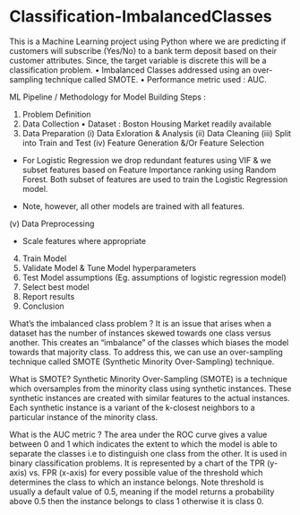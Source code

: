 # Classification-ImbalancedClasses

This is a Machine Learning project using Python where we are predicting if customers will subscribe (Yes/No) to a bank term deposit based on their customer attributes. Since, the target variable is discrete this will be a classification problem.
  •	 Imbalanced Classes addressed using an over-sampling technique called SMOTE.
  •	Performance metric used : AUC.
  
ML Pipeline / Methodology for Model Building
Steps :
1.	Problem Definition
2.	Data Collection
    •	Dataset : Boston Housing Market readily available
3.	Data Preparation
(i) Data Exloration & Analysis
(ii) Data Cleaning
(iii) Split into Train and Test
(iv) Feature Generation &/Or Feature Selection

   - For Logistic Regression we drop redundant features 
     using VIF & we subset features based on Feature 
     Importance ranking using Random Forest.
     Both subset of features are used to train the Logistic 
     Regression model.

   - Note, however, all other models are trained with all 
     features. 
     
(v) Data Preprocessing
   - Scale features where appropriate

4.	Train Model
5.	Validate Model & Tune Model hyperparameters
6.	Test Model assumptions (Eg. assumptions of logistic regression model)
7.	Select best model
8.	Report results
9.	Conclusion



What’s the imbalanced class problem ?
It is an issue that arises when a dataset has the number of instances skewed towards one class versus another. This creates an “imbalance” of the classes which biases the model towards that majority class. 
To address this, we can use an over-sampling technique called SMOTE (Synthetic Minority Over-Sampling) technique.

What is SMOTE?
Synthetic Minority Over-Sampling (SMOTE) is a technique which oversamples from the minority class using synthetic instances. These synthetic instances are created with similar features to the actual instances. Each synthetic instance is a variant of the k-closest neighbors to a particular instance of the minority class. 

What is the AUC metric ?
The area under the ROC curve gives a value between 0 and 1 which indicates the extent to which the model is able to separate the classes i.e to distinguish one class from the other. It is used in binary classification problems. It is represented by a chart of the TPR (y-axis) vs. FPR (x-axis) for every possible value of the threshold which determines the class to which an instance belongs. Note threshold is usually a default value of 0.5, meaning if the model returns a probability above 0.5 then the instance belongs to class 1 otherwise it is class 0.   

